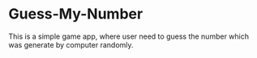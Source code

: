 # Guess-My-Number
This is a simple game app, where user need to guess the number which was generate by computer randomly.
